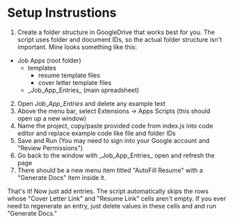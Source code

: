 # Setup Instrustions

1. Create a folder structure in GoogleDrive that works best for you. The script uses folder and document IDs, so the actual folder structure isn't important. Mine looks something like this:
- Job Apps (root folder)
    - templates
        - resume template files
        - cover letter template files
    - \_Job_App_Entries\_ (main spreadsheet)

2. Open _Job_App_Entries_ and delete any example text
3. Above the menu bar, select Extensions -> Apps Scripts (this should open up a new window)
4. Name the project, copy/paste provided code from index.js into code editor and replace example code like file and folder IDs
5. Save and Run (You may need to sign into your Google account and "Review Permissions")
6. Go back to the window with \_Job_App_Entries\_ open and refresh the page
7. There should be a new menu item titled "AutoFill Resume" with a "Generate Docs" item inside it.

That's it! Now just add entries. The script automatically skips the rows whose "Cover Letter Link" and "Resume Link" cells aren't empty. If you ever need to regenerate an entry, just delete values in these cells and and run "Generate Docs." 